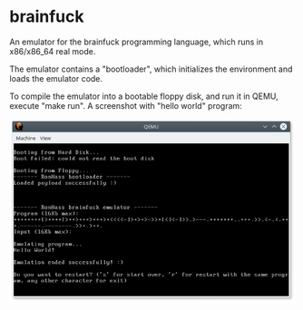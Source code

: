 # brainfuck
An emulator for the brainfuck programming language, which runs in x86/x86_64 real mode.

The emulator contains a "bootloader", which initializes the environment and loads the emulator code.

To compile the emulator into a bootable floppy disk, and run it in QEMU, execute "make run". A screenshot with "hello world" program:

![hello world](https://github.com/ronhass/brainfuck/blob/master/screenshot.png?raw=true)
